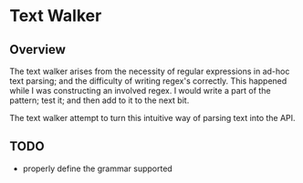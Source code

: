# Text Walker

## Overview

The text walker arises from the necessity of regular expressions in ad-hoc text parsing;
and the difficulty of writing regex's correctly. 
This happened while I was constructing an involved regex. 
I would write a part of the pattern; test it; and then add to it to the next bit. 

The text walker attempt to turn this intuitive way of parsing text into the API.

## TODO
- properly define the grammar supported


